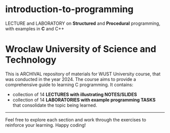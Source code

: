 # introduction-to-programming
LECTURE and LABORATORY on **Structured** and **Procedural** programming, with examples in **C** and C++


# Wroclaw University of Science and Technology
This is ARCHIVAL repository of materials for WUST University course, that was conducted in the year 2024.
The course aims to provide a comprehensive guide to learning C programming.
It contains:
- collection of 14 **LECTURES with illustrating NOTES/SLIDES** 
- collection of 14 **LABORATORIES with example programming TASKS** that consolidate the topic being learned.

---

Feel free to explore each section and work through the exercises to reinforce your learning. 
Happy coding!




